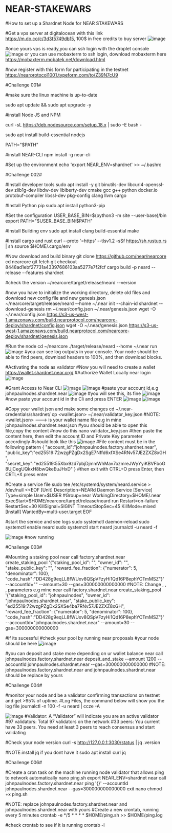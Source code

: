# NEAR-STAKEWARS
#How to set up a Shardnet Node for NEAR STAKEWARS

#Get a vps server at digitalocean with this link https://m.do.co/c/3d3f5749db15, 100$ in free credits to buy server 
![image](https://user-images.githubusercontent.com/42779023/180081719-6e4b4627-a6db-4059-9aeb-686aa88e0931.png)

#once yours vps is ready,you can ssh login with the droplet console
![image](https://user-images.githubusercontent.com/42779023/180082131-92930516-b38e-403e-bef2-bb65fcbd9ecd.png)
or you can use mobaxterm to ssh login, download mobaxterm here https://mobaxterm.mobatek.net/download.html

#now register with this form for participating in the testnet https://nearprotocol1001.typeform.com/to/Z39N7cU9

#Challenge 001#

#make sure the linux machine is up-to-date

sudo apt update && sudo apt upgrade -y

#install Node JS and NPM

curl -sL https://deb.nodesource.com/setup_18.x | sudo -E bash - 

sudo apt install build-essential nodejs 

PATH="$PATH"

#install NEAR-CLI
npm install -g near-cli

#Set up the environment
echo 'export NEAR_ENV=shardnet' >> ~/.bashrc

#Challenge 002#

#Install developer tools
sudo apt install -y git binutils-dev libcurl4-openssl-dev zlib1g-dev libdw-dev libiberty-dev cmake gcc g++ python docker.io protobuf-compiler libssl-dev pkg-config clang llvm cargo

#Install Python pip
sudo apt install python3-pip

#Set the configuration
USER_BASE_BIN=$(python3 -m site --user-base)/bin
export PATH="$USER_BASE_BIN:$PATH"

#Install Building env
sudo apt install clang build-essential make

#Install cargo and rust
curl --proto '=https' --tlsv1.2 -sSf https://sh.rustup.rs | sh
source $HOME/.cargo/env

#Now download and build binary
git clone https://github.com/near/nearcore 
cd nearcore 
git fetch 
git checkout 8448ad1ebf27731a43397686103aa5277e7f2fcf
cargo build -p neard --release --features shardnet

#check the version
~/nearcore/target/release/neard --version

#now you have to initialize the working directory, delete old files and download new config file and new genesis.json
~/nearcore/target/release/neard --home ~/.near init --chain-id shardnet --download-genesis 
rm ~/.near/config.json ~/.near/genesis.json
wget -O ~/.near/config.json https://s3-us-west-1.amazonaws.com/build.nearprotocol.com/nearcore-deploy/shardnet/config.json 
wget -O ~/.near/genesis.json https://s3-us-west-1.amazonaws.com/build.nearprotocol.com/nearcore-deploy/shardnet/genesis.json

#Run the node
cd ~/nearcore
./target/release/neard --home ~/.near run
![image](https://user-images.githubusercontent.com/42779023/180088266-d6da46d1-1a73-4d27-822c-46ad5a892abe.png)
#you can see log outputs in your console. Your node should be able to find peers, download headers to 100%, and then download blocks.

#Activating the node as validator
#Now you will need to create a wallet https://wallet.shardnet.near.org/
#Authorize Wallet Locally
near login
![image](https://user-images.githubusercontent.com/42779023/180089139-d3501b3c-a2af-45bb-a955-62ad964f590f.png)

#Grant Access to Near CLI
![image](https://user-images.githubusercontent.com/42779023/180089741-2763afb9-17d9-4f7c-8325-29ef03d70b94.png)
![image](https://user-images.githubusercontent.com/42779023/180089798-784e5cc6-9453-4266-af25-cd87b8bd9cfd.png)
#paste your account id,e.g johnpaulnodes.shardnet.near
![image](https://user-images.githubusercontent.com/42779023/180089978-0628c944-ce62-44e6-93ed-f67770590571.png)
#you will see this, its fine
![image](https://user-images.githubusercontent.com/42779023/180090039-e0d9fbd3-bc94-4a9e-954a-b1522534d096.png)
#now paste your account id in the Cli and press ENTER
![image](https://user-images.githubusercontent.com/42779023/180090232-a702ed02-32b2-4fbc-9d9a-d75256a2660b.png)
![image](https://user-images.githubusercontent.com/42779023/180090313-304b526a-d972-43a5-9e3a-5421a28f7233.png)

#Copy your wallet json and make some changes
cd ~/.near-credentials/shardnet/
cp <wallet.json> ~/.near/validator_key.json
#NOTE:<wallet.json> ---> is your wallet name file e.g in mine johnpaulnodes.shardnet.near.json
#you should be able to open this file,copy the content
#now do this
nano validator_key.json
#then paste the content here, then edit the account ID and Private Key parameter accordingly
#should look like this
![image](https://user-images.githubusercontent.com/42779023/180093154-76819a03-6774-4ab1-8a2e-dc2a1ca52ba5.png)
#File content must be in the following pattern
{
"account_id":"johnpaulnodes.factory.shardnet.near",
"public_key":"ed25519:72wzgPZgDx2SgE7Nffd6xfXSe4RNv57JE2ZXZ8xGH",
"secret_key":"ed25519:55Xbx9zd7pbjDjmmWhMav7ozmreJWyYyiKBVFboG8UjCegUQkxH8bwQkeEuJHxD"
}
#then exit with CTRL+O press Enter, then CRTL+X press enter

#Create a service file 
sudo tee /etc/systemd/system/neard.service > /dev/null <<EOF 
[Unit] 
Description=NEARd Daemon Service 
[Service] 
Type=simple 
User=$USER #Group=near 
WorkingDirectory=$HOME/.near 
ExecStart=$HOME/nearcore/target/release/neard run 
Restart=on-failure 
RestartSec=30 
KillSignal=SIGINT 
TimeoutStopSec=45 
KillMode=mixed 
[Install] 
WantedBy=multi-user.target 
EOF

#start the service and see logs
sudo systemctl daemon-reload 
sudo systemctl enable neard 
sudo systemctl start neard
journalctl -u neard -f

![image](https://user-images.githubusercontent.com/42779023/180093925-a6573675-a9c0-4bdd-bffb-0fd1d6719451.png)
#now running

#Challenge 003#

#Mounting a staking pool
near call factory.shardnet.near create_staking_pool '{"staking_pool_id": "<pool id>", "owner_id": "<accountId>", "stake_public_key": "<public key>", "reward_fee_fraction": {"numerator": 5, "denominator": 100}, "code_hash":"DD428g9eqLL8fWUxv8QSpVFzyHi1Qd16P8ephYCTmMSZ"}' --accountId="<accountId>" --amount=30 --gas=300000000000000
#NOTE: Change <pool id>, <accountId>, <public key>, <accountId> parameters e.g mine near call factory.shardnet.near create_staking_pool '{"staking_pool_id": "johnpaulnodes", "owner_id": "johnpaulnodes.shardnet.near", "stake_public_key": "ed25519:72wzgPZgDx2SXSe4ba7RNv57JE2ZXZ8xGH", "reward_fee_fraction": {"numerator": 5, "denominator": 100}, "code_hash":"DD428g9eqLL8fWUxv8QSpVFzyHi1Qd16P8ephYCTmMSZ"}' --accountId="johnpaulnodes.shardnet.near" --amount=30 --gas=300000000000000 

#if its sucessful
#check your pool by running 
near proposals
#your node should be here
![image](https://user-images.githubusercontent.com/42779023/180095051-f7583a3a-eeb7-4d7b-8ebf-f4c9e6df9dd1.png)

#you can deposit and stake more depending on ur wallet balance
near call johnpaulnodes.factory.shardnet.near  deposit_and_stake --amount 1200 --accountId johnpaulnodes.shardnet.near --gas=300000000000000
#NOTE: johnpaulnodes.factory.shardnet.near and johnpaulnodes.shardnet.near should be replace by yours

#Challenge 004#

#monitor your node and be a validator confirming transactions on testnet and get >95% of uptime.
#Log Files, the command below will show you the log file
journalctl -n 100 -f -u neard | ccze -A

![image](https://user-images.githubusercontent.com/42779023/180096308-b91e92a9-d92c-47e3-8fe8-01c570e23978.png)
#Validator: A “Validator” will indicate you are an active validator
#97 validators: Total 97 validators on the network
#33 peers: You current have 33 peers. You need at least 3 peers to reach consensus and start validating

#Check your node version
curl -s http://127.0.0.1:3030/status | jq .version

#NOTE:install jq if you dont have it
sudo apt install curl jq

#Challenge 006#

#Create a cron task on the machine running node validator that allows ping to network automatically
nano ping.sh
export NEAR_ENV=shardnet
near call johnpaulnodes.factory.shardnet.near ping '{}' --accountId johnpaulnodes.shardnet.near --gas=300000000000000
exit nano
chmod +x ping.sh

#NOTE: replace johnpaulnodes.factory.shardnet.near and johnpaulnodes.shardnet.near with yours
#Create a new crontab, running every 5 minutes
crontab -e 
*/5 * * * *  $HOME/ping.sh >> $HOME/ping.log

#check crontab to see if it is running
crontab -l
